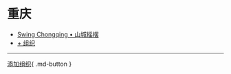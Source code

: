 # 重庆

- [Swing Chongqing • 山城摇摆](swing-chong-qing.md)
- [+ 组织](https://github.com/swingdance/orgs/issues/new?assignees=&labels=add+org&projects=&template=02-add_entity.yml&title=Add%20Org%3A%20zh_CN%20%E2%80%A2%20%3CName%3E&region=zh_CN&province=Chongqing&city=Chongqing)

---

[添加组织](https://github.com/swingdance/orgs/issues/new?assignees=&labels=add+org&projects=&template=02-add_entity.yml&title=Add%20Org%3A%20zh_CN%20%E2%80%A2%20%3CName%3E&region=zh_CN&province=Chongqing&city=){ .md-button }

